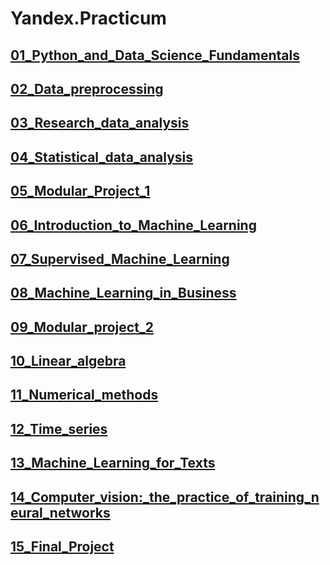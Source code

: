# Yandex.Practicum
## [01_Python_and_Data_Science_Fundamentals](https://github.com/shmeleved/Yandex.Practicum/tree/main/01_Python_and_Data_Science_Fundamentals)
## [02_Data_preprocessing](https://github.com/shmeleved/Yandex.Practicum/tree/main/02_Data_preprocessing)
## [03_Research_data_analysis](https://github.com/shmeleved/Yandex.Practicum/tree/main/03_Research_data_analysis)
## [04_Statistical_data_analysis](https://github.com/shmeleved/Yandex.Practicum/tree/main/04_Statistical_data_analysis)
## [05_Modular_Project_1](https://github.com/shmeleved/Yandex.Practicum/tree/main/05_Modular_Project_1)
## [06_Introduction_to_Machine_Learning](https://github.com/shmeleved/Yandex.Practicum/tree/main/06_Introduction_to_Machine_Learning)
## [07_Supervised_Machine_Learning](https://github.com/shmeleved/Yandex.Practicum/tree/main/07_Supervised_Machine_Learning)
## [08_Machine_Learning_in_Business](https://github.com/shmeleved/Yandex.Practicum/tree/main/08_Machine_Learning_in_Business)
## [09_Modular_project_2](https://github.com/shmeleved/Yandex.Practicum/tree/main/09_Modular_project_2)
## [10_Linear_algebra](https://github.com/shmeleved/Yandex.Practicum/tree/main/10_Linear_algebra)
## [11_Numerical_methods](https://github.com/shmeleved/Yandex.Practicum/tree/main/11_Numerical_methods)
## [12_Time_series](https://github.com/shmeleved/Yandex.Practicum/tree/main/12_Time_series)
## [13_Machine_Learning_for_Texts](https://github.com/shmeleved/Yandex.Practicum/tree/main/13_Machine_Learning_for_Texts)
## [14_Computer_vision:_the_practice_of_training_neural_networks](https://github.com/shmeleved/Yandex.Practicum/tree/main/14_Computer_vision:_the_practice_of_training_neural_networks)
## [15_Final_Project](https://github.com/shmeleved/Yandex.Practicum/tree/main/15_Final_Project)

